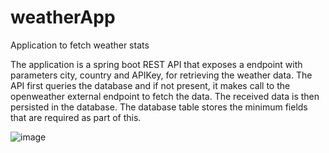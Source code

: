 # weatherApp
Application to fetch weather stats

The application is a spring boot REST API that exposes a endpoint with parameters city, country and APIKey, for retrieving the weather data. The API first queries the database and if not present, it makes call to the openweather external endpoint to fetch the data. The received data is then persisted in the database. The database table stores the minimum fields that are required as part of this.



![image](https://user-images.githubusercontent.com/46775220/112448846-eae69680-8da6-11eb-9e69-ff61ff0d4e2d.png)
